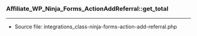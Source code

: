 ### Affiliate_WP_Ninja_Forms_ActionAddReferral::get_total

----

- Source file: integrations_class-ninja-forms-action-add-referral.php